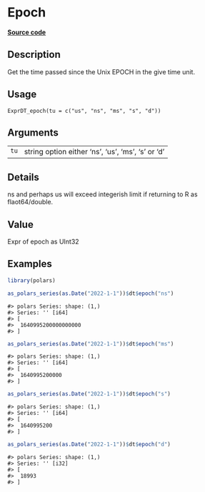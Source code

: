 

# Epoch

[**Source code**](https://github.com/pola-rs/r-polars/tree/741f9cd2614b3302a4d033bcae447425e1b91191/R/expr__datetime.R#L536)

## Description

Get the time passed since the Unix EPOCH in the give time unit.

## Usage

<pre><code class='language-R'>ExprDT_epoch(tu = c("us", "ns", "ms", "s", "d"))
</code></pre>

## Arguments

<table>
<tr>
<td style="white-space: nowrap; font-family: monospace; vertical-align: top">
<code id="ExprDT_epoch_:_tu">tu</code>
</td>
<td>
string option either ‘ns’, ‘us’, ‘ms’, ‘s’ or ‘d’
</td>
</tr>
</table>

## Details

ns and perhaps us will exceed integerish limit if returning to R as
flaot64/double.

## Value

Expr of epoch as UInt32

## Examples

``` r
library(polars)

as_polars_series(as.Date("2022-1-1"))$dt$epoch("ns")
```

    #> polars Series: shape: (1,)
    #> Series: '' [i64]
    #> [
    #>  1640995200000000000
    #> ]

``` r
as_polars_series(as.Date("2022-1-1"))$dt$epoch("ms")
```

    #> polars Series: shape: (1,)
    #> Series: '' [i64]
    #> [
    #>  1640995200000
    #> ]

``` r
as_polars_series(as.Date("2022-1-1"))$dt$epoch("s")
```

    #> polars Series: shape: (1,)
    #> Series: '' [i64]
    #> [
    #>  1640995200
    #> ]

``` r
as_polars_series(as.Date("2022-1-1"))$dt$epoch("d")
```

    #> polars Series: shape: (1,)
    #> Series: '' [i32]
    #> [
    #>  18993
    #> ]

